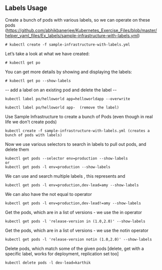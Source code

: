 ## Labels Usage

Create a bunch of pods with various labels, so we can operate on these pods 
(https://github.com/abhikbanerjee/Kubernetes_Exercise_Files/blob/master/helper_yaml_files/Ex_labels/sample-infrastructure-with-labels.yml)

```
# kubectl create -f sample-infrastructure-with-labels.yml
```
Let’s take a look at what we have created:

```
# kubectl get po
```
You can get more details by showing and displaying the labels:

```
# kubectl get po --show-labels
```
-- add a label on an existing pod and delete the label  -- 

```
kubectl label po/helloworld app=helloworldapp --overwrite
```

```
kubectl label po/helloworld app-  (remove the label)
```
Use Sample Infrastructure to create a bunch of Pods (even though in real life we don't create pods)

```
kubectl create -f sample-infrastructure-with-labels.yml (creates a bunch of pods with labels)
```
Now we use various selectors to search in labels to pull out pods, and delete them

```
kubectl get pods --selector env=production --show-labels
or
kubectl get pods -l env=production --show-labels
```

We can use and search multiple labels , this represents and
```
kubectl get pods -l env=production,dev-lead=amy --show-labels
```
We can also have the not equal to operator
```
kubectl get pods -l env=production,dev-lead!=amy --show-labels 
```
Get the pods, which are in a list of versions - we use the in operator
```
kubectl get pods -l 'release-version in (1.0,2.0)' --show-labels
```
Get the pods, which are in a list of versions - we use the notin operator
```
kubectl get pods -l 'release-version notin (1.0,2.0)' --show-labels
```
Delete pods, which match some of the given pods [delete, get with a specific label, works for deployment, replication set too]
```
kubectl delete pods -l dev-lead=karthik 
```

